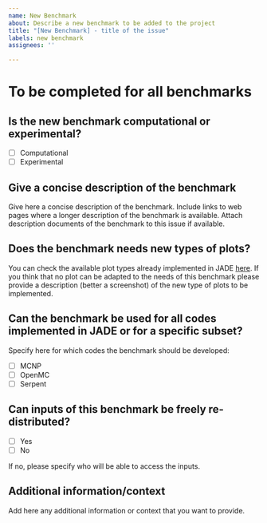 ```yaml
---
name: New Benchmark
about: Describe a new benchmark to be added to the project
title: "[New Benchmark] - title of the issue"
labels: new benchmark
assignees: ''

---
```

# To be completed for all benchmarks

## Is the new benchmark computational or experimental?

- [ ] Computational
- [ ] Experimental

## Give a concise description of the benchmark
Give here a concise description of the benchmark. Include links to web pages where a longer description of the benchmark is available. Attach description documents of the
benchmark to this issue if available.

## Does the benchmark needs new types of plots?
You can check the available plot types already implemented in JADE [here](https://jade-a-nuclear-data-libraries-vv-tool.readthedocs.io/en/latest/dev/pp_gallery.html#table-types). If you think that no plot can be adapted to the needs of this benchmark please provide a description (better a screenshot) of the new type of plots
to be implemented.

## Can the benchmark be used for all codes implemented in JADE or for a specific subset?
Specify here for which codes the benchmark should be developed:

- [ ] MCNP
- [ ] OpenMC
- [ ] Serpent

## Can inputs of this benchmark be freely re-distributed?

- [ ] Yes
- [ ] No

If no, please specify who will be able to access the inputs.

## Additional information/context
Add here any additional information or context that you want to provide.